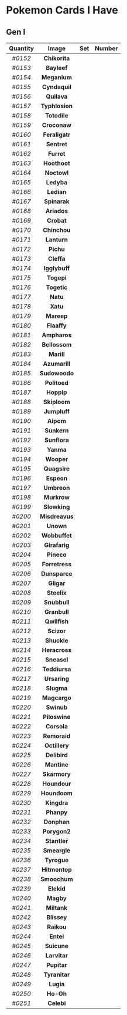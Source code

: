 # Pokemon Cards I Have
## Gen I
Quantity|Image|Set|Number
:-:|:-:|:-:|:-:
*#0152*|**Chikorita**
*#0153*|**Bayleef**
*#0154*|**Meganium**
*#0155*|**Cyndaquil**
*#0156*|**Quilava**
*#0157*|**Typhlosion**
*#0158*|**Totodile**
*#0159*|**Croconaw**
*#0160*|**Feraligatr**
*#0161*|**Sentret**
*#0162*|**Furret**
*#0163*|**Hoothoot**
*#0164*|**Noctowl**
*#0165*|**Ledyba**
*#0166*|**Ledian**
*#0167*|**Spinarak**
*#0168*|**Ariados**
*#0169*|**Crobat**
*#0170*|**Chinchou**
*#0171*|**Lanturn**
*#0172*|**Pichu**
*#0173*|**Cleffa**
*#0174*|**Igglybuff**
*#0175*|**Togepi**
*#0176*|**Togetic**
*#0177*|**Natu**
*#0178*|**Xatu**
*#0179*|**Mareep**
*#0180*|**Flaaffy**
*#0181*|**Ampharos**
*#0182*|**Bellossom**
*#0183*|**Marill**
*#0184*|**Azumarill**
*#0185*|**Sudowoodo**
*#0186*|**Politoed**
*#0187*|**Hoppip**
*#0188*|**Skiploom**
*#0189*|**Jumpluff**
*#0190*|**Aipom**
*#0191*|**Sunkern**
*#0192*|**Sunflora**
*#0193*|**Yanma**
*#0194*|**Wooper**
*#0195*|**Quagsire**
*#0196*|**Espeon**
*#0197*|**Umbreon**
*#0198*|**Murkrow**
*#0199*|**Slowking**
*#0200*|**Misdreavus**
*#0201*|**Unown**
*#0202*|**Wobbuffet**
*#0203*|**Girafarig**
*#0204*|**Pineco**
*#0205*|**Forretress**
*#0206*|**Dunsparce**
*#0207*|**Gligar**
*#0208*|**Steelix**
*#0209*|**Snubbull**
*#0210*|**Granbull**
*#0211*|**Qwilfish**
*#0212*|**Scizor**
*#0213*|**Shuckle**
*#0214*|**Heracross**
*#0215*|**Sneasel**
*#0216*|**Teddiursa**
*#0217*|**Ursaring**
*#0218*|**Slugma**
*#0219*|**Magcargo**
*#0220*|**Swinub**
*#0221*|**Piloswine**
*#0222*|**Corsola**
*#0223*|**Remoraid**
*#0224*|**Octillery**
*#0225*|**Delibird**
*#0226*|**Mantine**
*#0227*|**Skarmory**
*#0228*|**Houndour**
*#0229*|**Houndoom**
*#0230*|**Kingdra**
*#0231*|**Phanpy**
*#0232*|**Donphan**
*#0233*|**Porygon2**
*#0234*|**Stantler**
*#0235*|**Smeargle**
*#0236*|**Tyrogue**
*#0237*|**Hitmontop**
*#0238*|**Smoochum**
*#0239*|**Elekid**
*#0240*|**Magby**
*#0241*|**Miltank**
*#0242*|**Blissey**
*#0243*|**Raikou**
*#0244*|**Entei**
*#0245*|**Suicune**
*#0246*|**Larvitar**
*#0247*|**Pupitar**
*#0248*|**Tyranitar**
*#0249*|**Lugia**
*#0250*|**Ho-Oh**
*#0251*|**Celebi**